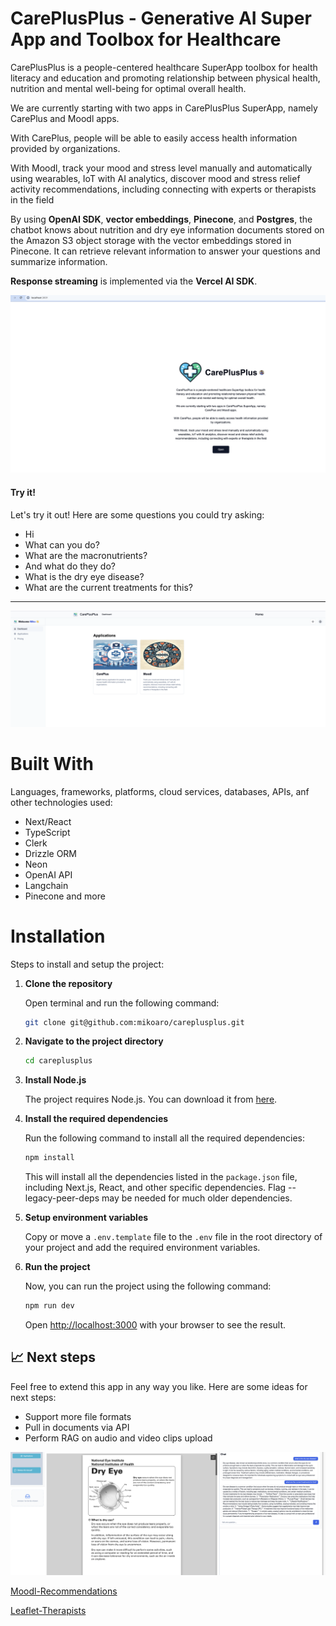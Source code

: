 # CarePlusPlus - Generative AI Super App and Toolbox for Healthcare


CarePlusPlus is a people-centered healthcare SuperApp toolbox for health literacy and education and promoting relationship between physical health, nutrition and mental well-being for optimal overall health.

We are currently starting with two apps in CarePlusPlus SuperApp, namely CarePlus and Moodl apps.

With CarePlus, people will be able to easily access health information provided by organizations.

With Moodl, track your mood and stress level manually and automatically using wearables, IoT with AI analytics, discover mood and stress relief activity recommendations, including connecting with experts or therapists in the field

By using **OpenAI SDK**, **vector embeddings**, **Pinecone**, and **Postgres**, the chatbot knows about nutrition and dry eye information documents stored on the Amazon S3 object storage with the vector embeddings stored in Pinecone. It can retrieve relevant information to answer your questions and summarize information.

**Response streaming** is implemented via the **Vercel AI SDK**.

![Home](./screenshots/0.png)

#### Try it!

Let's try it out! Here are some questions you could try asking:

- Hi
- What can you do?
- What are the macronutrients?
- And what do they do?
- What is the dry eye disease?
- What are the current treatments for this?

---

![Report-Page](./screenshots/1.png)

# Built With

Languages, frameworks, platforms, cloud services, databases, APIs, anf other technologies used:

- Next/React
- TypeScript
- Clerk
- Drizzle ORM
- Neon
- OpenAI API
- Langchain
- Pinecone and more

# Installation

Steps to install and setup the project:

1. **Clone the repository**

   Open  terminal and run the following command:

   ```bash
   git clone git@github.com:mikoaro/careplusplus.git
   ```

2. **Navigate to the project directory**

   ```bash
   cd careplusplus
   ```

3. **Install Node.js**

   The project requires Node.js. You can download it from [here](https://nodejs.org/en/download/).

4. **Install the required dependencies**

   Run the following command to install all the required dependencies:

   ```bash
   npm install
   ```

   This will install all the dependencies listed in the `package.json` file, including Next.js, React, and other specific dependencies. Flag --legacy-peer-deps may be needed for much older dependencies.

5. **Setup environment variables**

    Copy or move a `.env.template` file to the `.env` file in the root directory of your project and add the required environment variables.

6. **Run the project**

    Now, you can run the project using the following command:

    ```bash
    npm run dev
    ```

    Open [http://localhost:3000](http://localhost:3000) with your browser to see the result.

## 📈 Next steps

Feel free to extend this app in any way you like. Here are some ideas for next steps:

- Support more file formats
- Pull in documents via API
- Perform RAG on audio and video clips upload 


![Health-Literacy](./screenshots/3.png)

[Moodl-Recommendations](./screenshots/4.png)

[Leaflet-Therapists](./screenshots/5.png)